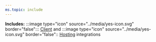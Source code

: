 ```yaml
---
ms.topic: include
---
```


**Includes:** :::image type="icon" source="../media/yes-icon.svg" border="false"::: [Client](../fundamentals/integrations-overview.md#client-integrations) and :::image type="icon" source="../media/yes-icon.svg" border="false":: [Hosting](../fundamentals/integrations-overview.md#hosting-integrations) integrations
